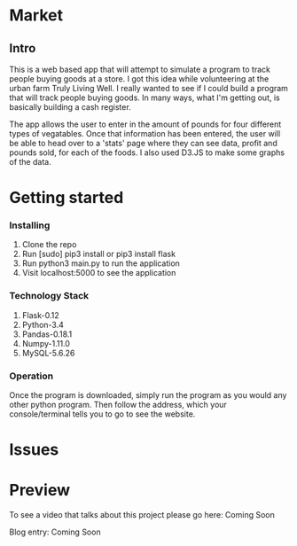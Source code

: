 # Market
## Intro

This is a web based app that will attempt to simulate a program to track people buying goods at a store. I got this idea while volunteering at the urban farm Truly Living Well. I really wanted to see if I could build a program that will track people buying goods. In many ways, what I'm getting out, is basically building a cash register. 

The app allows the user to enter in the amount of pounds for four different types of vegatables. Once that information has been entered, the user will be able to head over to a 'stats' page where they can see data, profit and pounds sold, for each of the foods. I also used D3.JS to make some graphs of the data. 


# Getting started
### Installing

1. Clone the repo
2. Run [sudo] pip3 install or pip3 install flask
3. Run python3 main.py to run the application
6. Visit localhost:5000 to see the application

### Technology Stack

1. Flask-0.12
2. Python-3.4
3. Pandas-0.18.1
4. Numpy-1.11.0
5. MySQL-5.6.26

### Operation

Once the program is downloaded, simply run the program as you would any other python program.
Then follow the address, which your console/terminal tells you to go to see the
website.

# Issues


# Preview

To see a video that talks about this project please go here: Coming Soon

Blog entry: Coming Soon 